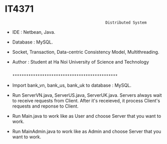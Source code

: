 # IT4371
                                                Distributed System
 - IDE : Netbean, Java.
 - Database : MySQL.
 - Socket, Transaction, Data-centric Consistency Model, Multithreading.
 - Author : Student at Ha Noi University of Science and Technology
 
                                   **********************************************
 
 - Import bank_vn, bank_us, bank_uk to database : MySQL.
 - Run ServerVN.java, ServerUS.java, ServerUK.java. Servers always wait to receive requests from Client. After it's receieved, it process Client's requests and reponse to Client.
 - Run Main.java to work like as User and choose Server that you want to work.
 - Run MainAdmin.java to work like as Admin and choose Server that you want to work.
